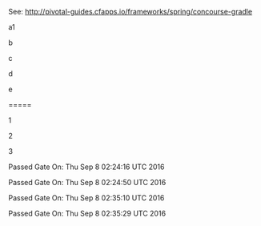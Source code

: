 See: http://pivotal-guides.cfapps.io/frameworks/spring/concourse-gradle

a1

b

c

d

e

=====

1

2

3


Passed Gate On: Thu Sep  8 02:24:16 UTC 2016

Passed Gate On: Thu Sep  8 02:24:50 UTC 2016

Passed Gate On: Thu Sep  8 02:35:10 UTC 2016

Passed Gate On: Thu Sep  8 02:35:29 UTC 2016

